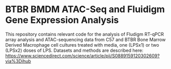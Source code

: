 # BTBR BMDM ATAC-Seq and Fluidigm Gene Expression Analysis
This repository contains relevant code for the analysis of Fludigm RT-qPCR array analysis and ATAC-sequencing data from C57 and BTBR Bone Marrow Derived Macrophage cell cultures treated with media, one (LPSx1) or two (LPSx2) doses of LPS. Datasets and methods are described here: https://www.sciencedirect.com/science/article/pii/S0889159120302609?via%3Dihub

